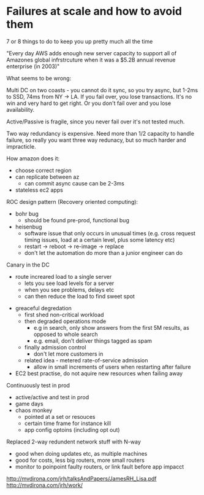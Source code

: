 # Failures at scale and how to avoid them

7 or 8 things to do to keep you up pretty much all the time

"Every day AWS adds enough new server capacity to support all of
Amazones global infrstrcuture when it was a $5.2B annual revenue
enterprise (in 2003)"

What seems to be wrong:

Multi DC on two coasts - you cannot do it sync, so you try async, but
 1-2ms to SSD, 74ms from NY -> LA. If you fail over, you lose
transactions. It's no win and very hard to get right. Or you don't fail
over and you lose availability.

Active/Passive is fragile, since you never fail over it's not tested
much.

Two way redundancy is expensive. Need more than 1/2 capacity to handle
failure, so really you want three way redunacy, but so much harder and
impracticle.

How amazon does it:

* choose correct region
* can replicate between az
  - can commit async cause can be 2-3ms
* stateless ec2 apps

ROC design pattern (Recovery oriented computing):

* bohr bug
  - should be found pre-prod, functional bug
* heisenbug
  - software issue that only occurs in unusual times (e.g. cross request
    timing issues, load at a certain level, plus some latency etc)
  - restart -> reboot -> re-image -> replace
  - don't let the automation do more than a junior engineer can do

Canary in the DC
  - route increared load to a single server
    - lets you see load levels for a server
    - when you see problems, delays etc
    - can then reduce the load to find sweet spot


* greaceful degredation
  - first shed non-critical workload
  - then degraded operations mode
    - e.g in search, only show answers from the first 5M results, as
      opposed to whole search
    - e.g. email, don't deliver things tagged as spam
  - finally admission control
    - don't let more customers in
  - related idea - metered rate-of-service admission
    - allow in small increments of users when restarting after failure
* EC2 best practise, do not aquire new resources when failing away


Continuously test in prod
* active/active and test in prod
* game days
* chaos monkey
  - pointed at a set or resouces
  * certain time frame for instance kill
  * app config optoins (including opt out)

Replaced 2-way redundent network stuff with N-way
  - good when doing updates etc, as multiple machines
  - good for costs, less big routers, more small routers
  - monitor to poinpoint faulty routers, or link fault before app
    impacct


http://mvdirona.com/jrh/talksAndPapers/JamesRH_Lisa.pdf
http://mvdirona.com/jrh/work/
